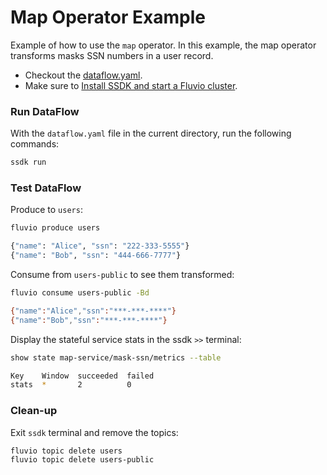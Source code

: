 # Map Operator Example

Example of how to use the `map` operator. In this example, the map operator transforms masks SSN numbers in a user record.

* Checkout the [dataflow.yaml](./dataflow.yaml).
* Make sure to [Install SSDK and start a Fluvio cluster].

### Run DataFlow

With the `dataflow.yaml` file in the current directory, run the following commands:

```bash
ssdk run
```

### Test DataFlow

Produce to `users`:

```bash
fluvio produce users
```

```bash
{"name": "Alice", "ssn": "222-333-5555"}
{"name": "Bob", "ssn": "444-666-7777"}
```

Consume from `users-public` to see them transformed:

```bash
fluvio consume users-public -Bd
```

```bash
{"name":"Alice","ssn":"***-***-****"}
{"name":"Bob","ssn":"***-***-****"}
```

Display the stateful service stats in the ssdk `>>` terminal:

```bash
show state map-service/mask-ssn/metrics --table
```

```bash
Key    Window  succeeded  failed 
stats  *       2          0   
```

### Clean-up

Exit `ssdk` terminal and remove the topics:

```bash
fluvio topic delete users
fluvio topic delete users-public
```

[Install SSDK and start a Fluvio cluster]: /README.MD#prerequisites